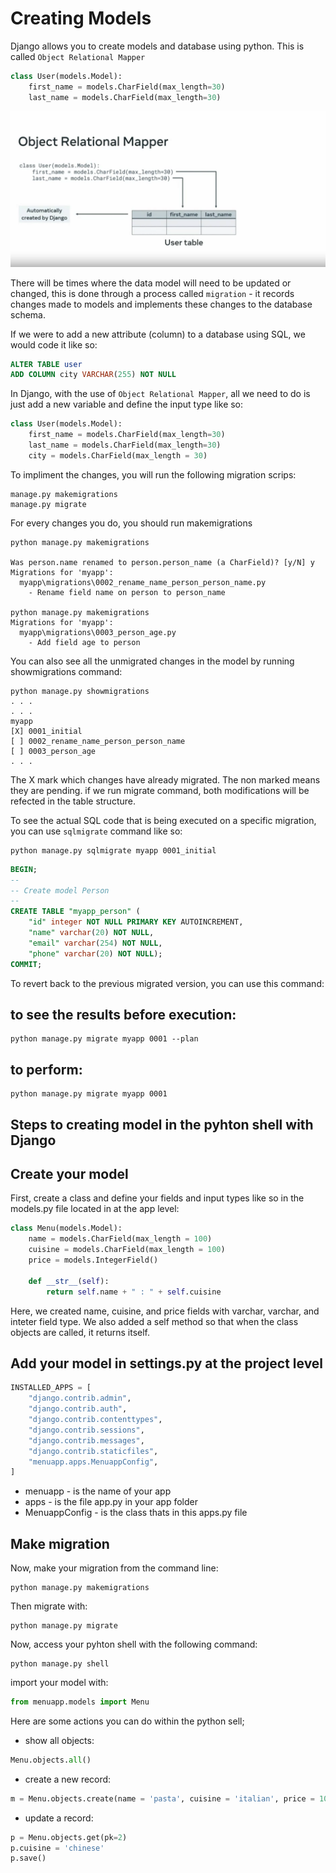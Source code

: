 # Creating Models

Django allows you to create models and database using python. This is called `Object Relational Mapper`

```py
class User(models.Model):
    first_name = models.CharField(max_length=30)
    last_name = models.CharField(max_length=30)
```

![image-example](images/img1.png)

There will be times where the data model will need to be updated or changed, this is done through a process called `migration` - it records changes made to models and implements these changes to the database schema.

If we were to add a new attribute (column) to a database using SQL, we would code it like so:

```sql
ALTER TABLE user
ADD COLUMN city VARCHAR(255) NOT NULL
```

In Django, with the use of `Object Relational Mapper`, all we need to do is just add a new variable and define the input type like so:

```py
class User(models.Model):
    first_name = models.CharField(max_length=30)
    last_name = models.CharField(max_length=30)
    city = models.CharField(max_length = 30)
```

To impliment the changes, you will run the following migration scrips:

```
manage.py makemigrations
manage.py migrate
```

For every changes you do, you should run makemigrations

```
python manage.py makemigrations

Was person.name renamed to person.person_name (a CharField)? [y/N] y
Migrations for 'myapp':
  myapp\migrations\0002_rename_name_person_person_name.py
    - Rename field name on person to person_name

python manage.py makemigrations
Migrations for 'myapp':
  myapp\migrations\0003_person_age.py
    - Add field age to person

```

You can also see all the unmigrated changes in the model by running showmigrations command:

```
python manage.py showmigrations
. . .
. . .
myapp
[X] 0001_initial
[ ] 0002_rename_name_person_person_name
[ ] 0003_person_age
. . .
```

The X mark which changes have already migrated. The non marked means they are pending. if we run migrate command, both modifications will be refected in the table structure.

To see the actual SQL code that is being executed on a specific migration, you can use `sqlmigrate` command like so:

```
python manage.py sqlmigrate myapp 0001_initial
```

```sql
BEGIN;
--
-- Create model Person
--
CREATE TABLE "myapp_person" (
    "id" integer NOT NULL PRIMARY KEY AUTOINCREMENT,
    "name" varchar(20) NOT NULL,
    "email" varchar(254) NOT NULL,
    "phone" varchar(20) NOT NULL);
COMMIT;
```

To revert back to the previous migrated version, you can use this command:

## to see the results before execution:

```
python manage.py migrate myapp 0001 --plan
```

## to perform:

```
python manage.py migrate myapp 0001
```

## Steps to creating model in the pyhton shell with Django

## Create your model

First, create a class and define your fields and input types like so in the models.py file located in at the app level:

```py
class Menu(models.Model):
    name = models.CharField(max_length = 100)
    cuisine = models.CharField(max_length = 100)
    price = models.IntegerField()

    def __str__(self):
        return self.name + " : " + self.cuisine

```

Here, we created name, cuisine, and price fields with varchar, varchar, and inteter field type. We also added a self method so that when the class objects are called, it returns itself.

## Add your model in settings.py at the project level

```py
INSTALLED_APPS = [
    "django.contrib.admin",
    "django.contrib.auth",
    "django.contrib.contenttypes",
    "django.contrib.sessions",
    "django.contrib.messages",
    "django.contrib.staticfiles",
    "menuapp.apps.MenuappConfig",
]
```

- menuapp - is the name of your app
- apps - is the file app.py in your app folder
- MenuappConfig - is the class thats in this apps.py file

## Make migration

Now, make your migration from the command line:

```
python manage.py makemigrations
```

Then migrate with:

```
python manage.py migrate
```

Now, access your pyhton shell with the following command:

```
python manage.py shell
```

import your model with:

```py
from menuapp.models import Menu
```

Here are some actions you can do within the python sell;

- show all objects:

```py
Menu.objects.all()
```

- create a new record:

```py
m = Menu.objects.create(name = 'pasta', cuisine = 'italian', price = 10)
```

- update a record:

```py
p = Menu.objects.get(pk=2)
p.cuisine = 'chinese'
p.save()
```
